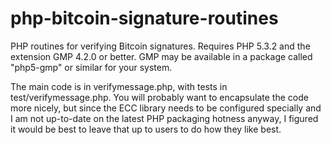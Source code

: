 # php-bitcoin-signature-routines

PHP routines for verifying Bitcoin signatures.  Requires PHP 5.3.2 and the extension GMP 4.2.0 or better. GMP may be available in a package called "php5-gmp" or similar for your system.

The main code is in verifymessage.php, with tests in test/verifymessage.php.  You will probably want to encapsulate the code more nicely, but since the ECC library needs to be configured specially and I am not up-to-date on the latest PHP packaging hotness anyway, I figured it would be best to leave that up to users to do how they like best.